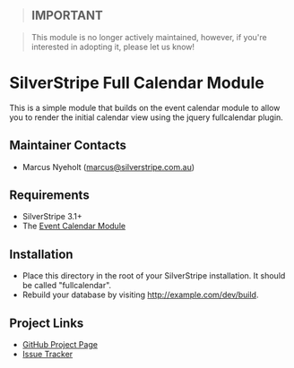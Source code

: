 > ## **IMPORTANT**

> This module is no longer actively maintained, however, if you're interested in adopting it, please let us know!

# SilverStripe Full Calendar Module

This is a simple module that builds on the event calendar module to allow you to
render the initial calendar view using the jquery fullcalendar plugin.

## Maintainer Contacts
*  Marcus Nyeholt (<marcus@silverstripe.com.au>)

## Requirements
*  SilverStripe 3.1+
*  The [Event Calendar Module](https://github.com/unclecheese/silverstripe-event-calendar)

## Installation

*  Place this directory in the root of your SilverStripe installation. It should
   be called "fullcalendar".
*  Rebuild your database by visiting http://example.com/dev/build.

## Project Links
*  [GitHub Project Page](https://github.com/ajshort/silverstripe-fullcalendar)
*  [Issue Tracker](https://github.com/ajshort/silverstripe-fullcalendar/issues)

